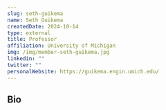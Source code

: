 ```yaml
---
slug: seth-guikema
name: Seth Guikema
createdDate: 2024-10-14
type: external
title: Professor
affiliation: University of Michigan
img: /img/member-seth-guikema.jpg
linkedin: ""
twitter: ""
personalWebsite: https://guikema.engin.umich.edu/
---
```


## Bio
